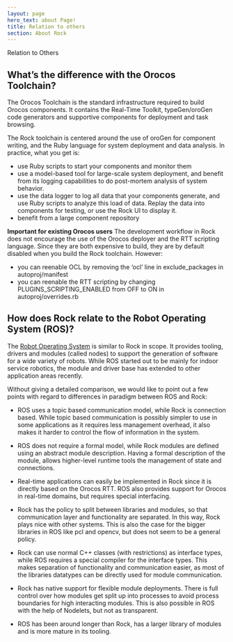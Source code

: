 ```yaml
---
layout: page
hero_text: about Page!
title: Relation to others
section: About Rock
---
```


<div class="content2">
<div class="content2-pagetitle">Relation to Others</div>
<div class="content2-container line-box">
<div class="content2-container-1col">



<h2 id="whats-the-difference-with-the-orocos-toolchain">What&rsquo;s the difference with the Orocos Toolchain?</h2>
<p>The Orocos Toolchain is the standard infrastructure required to build Orocos
components. It contains the Real-Time Toolkit, typeGen/oroGen code generators
and supportive components for deployment and task browsing.</p>

<p>The Rock toolchain is centered around the use of oroGen for component
writing, and the Ruby language for system deployment and data analysis. In
practice, what you get is:</p>

<ul>
<li>use Ruby scripts to start your components and monitor them</li>
<li>use a model-based tool for large-scale system deployment, and benefit from
its logging capabilities to do post-mortem analysis of system behavior.</li>
<li>use the data logger to log all data that your components generate, and use
Ruby scripts to analyze this load of data. Replay the data into components
for testing, or use the Rock UI to display it.</li>
<li>benefit from a large component repository</li>
</ul>

<div class="warning">
<p><strong>Important for existing Orocos users</strong> The development workflow in Rock does
not encourage the use of the Orocos deployer and the RTT scripting language.
Since they are both expensive to build, they are by default disabled when you
build the Rock toolchain. However:</p>

<ul>
  <li>you can reenable OCL by removing the &lsquo;ocl&rsquo; line in exclude_packages in autoproj/manifest</li>
  <li>you can reenable the RTT scripting by changing PLUGINS_SCRIPTING_ENABLED from OFF
to ON in autoproj/overrides.rb</li>
</ul>
</div>

<h2 id="how-does-rock-relate-to-the-robot-operating-system-ros">How does Rock relate to the Robot Operating System (ROS)?</h2>

<p>The <a href="http://ros.org">Robot Operating System</a> is similar to Rock in scope. It
provides tooling, drivers and modules (called nodes) to support the generation
of software for a wide variety of robots. While ROS started out to be mainly for
indoor service robotics, the module and driver base has extended to other
application areas recently. </p>

<p>Without giving a detailed comparison, we would like to point out a few points
with regard to differences in paradigm between ROS and Rock:</p>

<ul>
<li>
  <p>ROS uses a topic based communication model, while Rock is connection based.
While topic based communication is possibly simpler to use in some
applications as it requires less management overhead, it also makes it harder
to control the flow of information in the system.</p>
</li>
<li>
  <p>ROS does not require a formal model, while Rock modules are defined using
an abstract module description. Having a formal description of the module,
allows higher-level runtime tools the management of state and connections.</p>
</li>
<li>
  <p>Real-time applications can easily be implemented in Rock since it is directly
based on the Orocos RTT. ROS also provides support for Orocos in real-time
domains, but requires special interfacing. </p>
</li>
<li>
  <p>Rock has the policy to split between libraries and modules, so that
communication layer and functionality are separated. In this way, Rock plays
nice with other systems. This is also the case for the bigger libraries in
ROS like pcl and opencv, but does not seem to be a general policy.  </p>
</li>
<li>
  <p>Rock can use normal C++ classes (with restrictions) as interface types,
while ROS requires a special compiler for the interface types. This makes
separation of functionality and communication easier, as most of the libraries
datatypes can be directly used for module communication.</p>
</li>
<li>
  <p>Rock has native support for flexible module deployments. There is full
control over how modules get split up into processes to avoid process
boundaries for high interacting modules. This is also possible in ROS with the
help of Nodelets, but not as transparent.</p>
</li>
<li>
  <p>ROS has been around longer than Rock, has a larger library of modules and is
more mature in its tooling.</p>
</li>
</ul>



</div>
</div>
</div>
